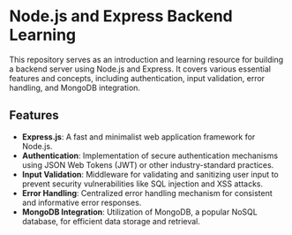 # Node.js and Express Backend Learning

This repository serves as an introduction and learning resource for building a backend server using Node.js and Express. It covers various essential features and concepts, including authentication, input validation, error handling, and MongoDB integration.

## Features

- **Express.js**: A fast and minimalist web application framework for Node.js.
- **Authentication**: Implementation of secure authentication mechanisms using JSON Web Tokens (JWT) or other industry-standard practices.
- **Input Validation**: Middleware for validating and sanitizing user input to prevent security vulnerabilities like SQL injection and XSS attacks.
- **Error Handling**: Centralized error handling mechanism for consistent and informative error responses.
- **MongoDB Integration**: Utilization of MongoDB, a popular NoSQL database, for efficient data storage and retrieval.
